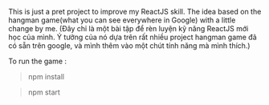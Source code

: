 This is just a pret project to improve my ReactJS skill. The idea based on the hangman game(what you can see everywhere in Google) with a little change by me.
(Đây chỉ là một bài tập để rèn luyện kỹ năng ReactJS mới học của mình. Ý tưởng của nó dựa trên rất nhiều project hangman game đã có sẵn trên google, và mình thêm vào một
chút tính năng mà mình thích.)

To run the game :

> npm install

> npm start

